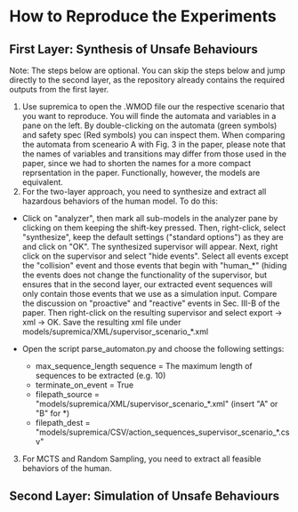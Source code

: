 # How to Reproduce the Experiments

## First Layer: Synthesis of Unsafe Behaviours
Note: The steps below are optional. You can skip the steps below and jump directly to the second layer, as the repository already contains the required outputs from the first layer.

1. Use supremica to open the .WMOD file our the respective scenario that you want to reproduce. You will finde the automata and variables in a pane on the left.
By double-clicking on the automata (green symbols) and safety spec (Red symbols) you can inspect them. When comparing the automata from sceneario A with Fig. 3 in the paper,
please note that the names of variables and transitions may differ from those used in the
paper, since we had to shorten the names for a more compact reprsentation in the paper. Functionally, however, the models are equivalent.
2. For the two-layer approach, you need to synthesize and extract all hazardous behaviors of the human model. To do this:
- Click on "analyzer", then mark all sub-models in the analyzer pane by clicking on them keeping the shift-key pressed. Then, right-click, select "synthesize", keep the default settings ("standard options") as they are and click on "OK". The synthesized supervisor will appear.
Next, right click on the supervisor and select "hide events". Select all events except the "collision" event and those events that begin with "human_\*"
(hiding the events does not change the functionality of the supervisor, but ensures that in the second layer, our extracted event sequences will only contain those events that we use as a simulation input. Compare the discussion on "proactive" and "reactive" events in Sec. III-B of the paper. Then right-click on the resulting supervisor and select export -> xml -> OK. Save the resulting xml file under models/supremica/XML/supervisor_scenario_\*.xml
  
- Open the script parse_automaton.py and choose the following settings:
    - max_sequence_length sequence = The maximum length of sequences to be extracted (e.g. 10)
    - terminate_on_event = True
    - filepath_source = "models/supremica/XML/supervisor_scenario_\*.xml" (insert "A" or "B" for \*)
    - filepath_dest = "models/supremica/CSV/action_sequences_supervisor_scenario_\*.csv"
3. For MCTS and Random Sampling, you need to extract all feasible behaviors of the human.

## Second Layer: Simulation of Unsafe Behaviours
